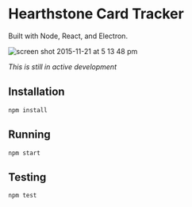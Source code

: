 
# Hearthstone Card Tracker
Built with Node, React, and Electron.


![screen shot 2015-11-21 at 5 13 48 pm](https://cloud.githubusercontent.com/assets/656630/11320780/49e615e8-9073-11e5-8626-ea2da0e1836f.png)


_This is still in active development_

## Installation

`npm install`

## Running

`npm start`

## Testing

`npm test`
